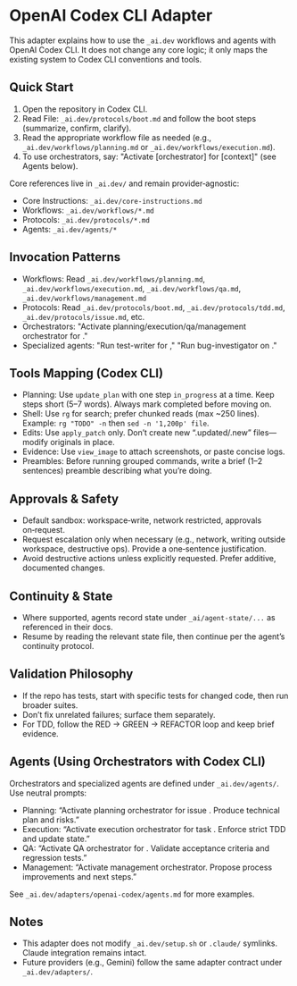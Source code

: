 # OpenAI Codex CLI Adapter

This adapter explains how to use the `_ai.dev` workflows and agents with OpenAI Codex CLI. It does not change any core logic; it only maps the existing system to Codex CLI conventions and tools.

## Quick Start

1. Open the repository in Codex CLI.
2. Read File: `_ai.dev/protocols/boot.md` and follow the boot steps (summarize, confirm, clarify).
3. Read the appropriate workflow file as needed (e.g., `_ai.dev/workflows/planning.md` or `_ai.dev/workflows/execution.md`).
4. To use orchestrators, say: "Activate [orchestrator] for [context]" (see Agents below).

Core references live in `_ai.dev/` and remain provider‑agnostic:
- Core Instructions: `_ai.dev/core-instructions.md`
- Workflows: `_ai.dev/workflows/*.md`
- Protocols: `_ai.dev/protocols/*.md`
- Agents: `_ai.dev/agents/*`

## Invocation Patterns

- Workflows: Read `_ai.dev/workflows/planning.md`, `_ai.dev/workflows/execution.md`, `_ai.dev/workflows/qa.md`, `_ai.dev/workflows/management.md`
- Protocols: Read `_ai.dev/protocols/boot.md`, `_ai.dev/protocols/tdd.md`, `_ai.dev/protocols/issue.md`, etc.
- Orchestrators: "Activate planning/execution/qa/management orchestrator for <context>."
- Specialized agents: "Run test-writer for <component>," "Run bug-investigator on <bug-id>."

## Tools Mapping (Codex CLI)

- Planning: Use `update_plan` with one step `in_progress` at a time. Keep steps short (5–7 words). Always mark completed before moving on.
- Shell: Use `rg` for search; prefer chunked reads (max ~250 lines). Example: `rg "TODO" -n` then `sed -n '1,200p' file`.
- Edits: Use `apply_patch` only. Don’t create new “.updated/.new” files—modify originals in place.
- Evidence: Use `view_image` to attach screenshots, or paste concise logs.
- Preambles: Before running grouped commands, write a brief (1–2 sentences) preamble describing what you’re doing.

## Approvals & Safety

- Default sandbox: workspace‑write, network restricted, approvals on‑request.
- Request escalation only when necessary (e.g., network, writing outside workspace, destructive ops). Provide a one‑sentence justification.
- Avoid destructive actions unless explicitly requested. Prefer additive, documented changes.

## Continuity & State

- Where supported, agents record state under `_ai/agent-state/...` as referenced in their docs.
- Resume by reading the relevant state file, then continue per the agent’s continuity protocol.

## Validation Philosophy

- If the repo has tests, start with specific tests for changed code, then run broader suites.
- Don’t fix unrelated failures; surface them separately.
- For TDD, follow the RED → GREEN → REFACTOR loop and keep brief evidence.

## Agents (Using Orchestrators with Codex CLI)

Orchestrators and specialized agents are defined under `_ai.dev/agents/`. Use neutral prompts:

- Planning: “Activate planning orchestrator for issue <ID>. Produce technical plan and risks.”
- Execution: “Activate execution orchestrator for task <path>. Enforce strict TDD and update state.”
- QA: “Activate QA orchestrator for <feature>. Validate acceptance criteria and regression tests.”
- Management: “Activate management orchestrator. Propose process improvements and next steps.”

See `_ai.dev/adapters/openai-codex/agents.md` for more examples.

## Notes

- This adapter does not modify `_ai.dev/setup.sh` or `.claude/` symlinks. Claude integration remains intact.
- Future providers (e.g., Gemini) follow the same adapter contract under `_ai.dev/adapters/`.

